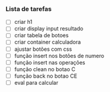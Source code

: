 ### Lista de tarefas

-[ ] criar h1
-[ ] criar display input resultado
-[ ] criar tabela de botoes
-[ ] criar container calculadora
-[ ] ajustar botões com css
-[ ] função insert nos botões de numero
-[ ] função insert nas operações
-[ ] função clean no botao C
-[ ] função back no botao CE
-[ ] eval para calcular
